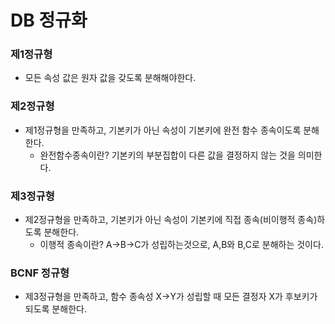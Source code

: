 # DB 정규화

### 제1정규형
- 모든 속성 값은 원자 값을 갖도록 분해해야한다.

### 제2정규형
- 제1정규형을 만족하고, 기본키가 아닌 속성이 기본키에 완전 함수 종속이도록 분해한다.
    - 완전함수종속이란? 기본키의 부분집합이 다른 값을 결정하지 않는 것을 의미한다.
    
### 제3정규형
- 제2정규형을 만족하고, 기본키가 아닌 속성이 기본키에 직접 종속(비이행적 종속)하도록 분해한다.
    - 이행적 종속이란? A->B->C가 성립하는것으로, A,B와 B,C로 분해하는 것이다.
    
### BCNF 정규형
- 제3정규형을 만족하고, 함수 종속성 X->Y가 성립할 때 모든 결정자 X가 후보키가 되도록 분해한다.